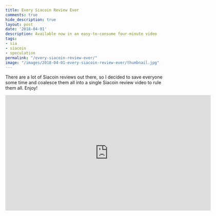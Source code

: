```yaml
---
title: Every Siacoin Review Ever
comments: true
hide_description: true
layout: post
date: '2018-04-01'
description: Available now in an easy-to-consume four-minute video
tags:
- sia
- siacoin
- speculation
permalink: "/every-siacoin-review-ever/"
image: "/images/2018-04-01-every-siacoin-review-ever/thumbnail.jpg"
---
```


There are a lot of Siacoin reviews out there, so I decided to save everyone some time and coalesce them all into a single Siacoin review video to rule them all. Enjoy!

<iframe width="640" height="360" src="https://www.youtube.com/embed/TB9IjdsKLik" frameborder="0" allow="autoplay; encrypted-media" allowfullscreen></iframe>